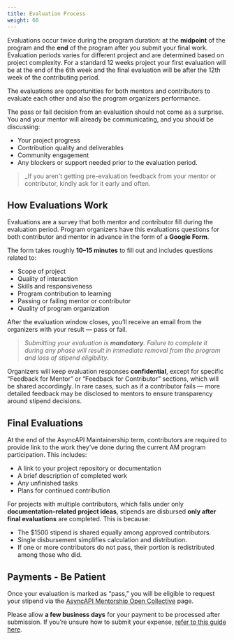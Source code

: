 ```yaml
---
title: Evaluation Process
weight: 60
---
```


Evaluations occur twice during the program duration: at the **midpoint** of the program and the **end** of the program after you submit your final work. Evaluation periods varies for different project and are determined based on project complexity. For a standard 12 weeks project your first evaluation will be at the end of the 6th week and the final evaluation will be after the 12th week of the contributing period. 

The evaluations are opportunities for both mentors and contributors to evaluate each other and also the program organizers performance. 

The pass or fail decision from an evaluation should not come as a surprise. You and your mentor will already be communicating, and you should be discussing:
- Your project progress
- Contribution quality and deliverables
- Community engagement
- Any blockers or support needed
prior to the evaluation period. 

>_If you aren't getting pre-evaluation feedback from your mentor or contributor, kindly ask for it early and often.

## How Evaluations Work

Evaluations are a survey that both mentor and contributor fill during the evaluation period. Program organizers have this evaluations questions for both contributor and mentor in advance in the form of a **Google Form**. 

The form takes roughly **10–15 minutes** to fill out and includes questions related to:

 - Scope of project
 - Quality of interaction
 - Skills and responsiveness
 - Program contribution to learning
 - Passing or failing mentor or contributor
 - Quality of program organization

After the evaluation window closes, you’ll receive an email from the organizers with your result — pass or fail.

>_Submitting your evaluation is **mandatory**. Failure to complete it during any phase will result in immediate removal from the program and loss of stipend eligibility._

Organizers will keep evaluation responses **confidential**, except for specific “Feedback for Mentor” or “Feedback for Contributor” sections, which will be shared accordingly. In rare cases, such as if a contributor fails — more detailed feedback may be disclosed to mentors to ensure transparency around stipend decisions.
## Final Evaluations 

At the end of the AsyncAPI Maintainership term, contributors are required to provide link to the work they've done during the current AM program participation. This includes:

- A link to your project repository or documentation
- A brief description of completed work
- Any unfinished tasks
- Plans for continued contribution

For projects with multiple contributors, which falls under only **documentation-related project ideas**, stipends are disbursed **only after final evaluations** are completed. This is because:

- The $1500 stipend is shared equally among approved contributors.
- Single disbursement simplifies calculation and distribution.
- If one or more contributors do not pass, their portion is redistributed among those who did.

## Payments - Be Patient

Once your evaluation is marked as “pass,” you will be eligible to request your stipend via the [AsyncAPI Mentorship Open Collective](https://opencollective.com/asyncapi/projects/asyncapi-mentorship) page.

Please allow **a few business days** for your payment to be processed after submission. If you’re unsure how to submit your expense, [refer to this guide here](../stipend-and-payments/disbursement.md).